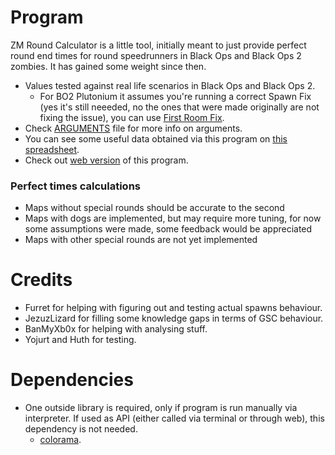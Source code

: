 # Program
ZM Round Calculator is a little tool, initially meant to just provide perfect round end times for round speedrunners in Black Ops and Black Ops 2 zombies. It has gained some weight since then.
- Values tested against real life scenarios in Black Ops and Black Ops 2. 
    * For BO2 Plutonium it assumes you're running a correct Spawn Fix (yes it's still neeeded, no the ones that were made originally are not fixing the issue), you can use [First Room Fix](https://github.com/Zi0MIX/T6-FIRST-ROOM-FIX).
- Check [ARGUMENTS](https://github.com/Zi0MIX/ZM-RoundCalculator/blob/main/ARGUMENTS.MD) file for more info on arguments.
- You can see some useful data obtained via this program on [this spreadsheet](https://docs.google.com/spreadsheets/d/1Uqs-PKVD_CKicYV1kncH9591prKiomFae2t4cb-qAEI/edit?usp=sharing).
- Check out [web version](https://zi0mix.github.io/) of this program.

### Perfect times calculations
- Maps without special rounds should be accurate to the second
- Maps with dogs are implemented, but may require more tuning, for now some assumptions were made, some feedback would be appreciated
- Maps with other special rounds are not yet implemented

# Credits
- Furret for helping with figuring out and testing actual spawns behaviour.
- JezuzLizard for filling some knowledge gaps in terms of GSC behaviour.
- BanMyXb0x for helping with analysing stuff.
- Yojurt and Huth for testing.

# Dependencies
- One outside library is required, only if program is run manually via interpreter. If used as API (either called via terminal or through web), this dependency is not needed.
    * [colorama](https://pypi.org/project/colorama/).